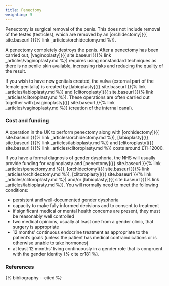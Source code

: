 ```yaml
---
title: Penectomy
weighting: 5
---
```


Penectomy is surgical removal of the penis. This does not include removal of the testes (testicles), which are removed by an [orchidectomy]({{ site.baseurl }}{% link _articles/orchidectomy.md %}).

A penectomy completely destroys the penis. After a penectomy has been carried out, [vaginoplasty]({{ site.baseurl }}{% link _articles/vaginoplasty.md %}) requires using nonstandard techniques as there is no penile skin available, increasing risks and reducing the quality of the result. 

If you wish to have new genitals created, the vulva (external part of the female genitalia) is created by [labioplasty]({{ site.baseurl }}{% link _articles/labioplasty.md %}) and [clitoroplasty]({{ site.baseurl }}{% link _articles/clitoroplasty.md %}). These operations are often carried out together with [vaginoplasty]({{ site.baseurl }}{% link _articles/vaginoplasty.md %}) (creation of the internal canal).

### Cost and funding

A operation in the UK to perform penectomy along with [orchidectomy]({{ site.baseurl }}{% link _articles/orchidectomy.md %}), [labioplasty]({{ site.baseurl }}{% link _articles/labioplasty.md %}) and [clitoroplasty]({{ site.baseurl }}{% link _articles/clitoroplasty.md %}) costs around £11-12000.

If you have a formal diagnosis of gender dysphoria, the NHS will usually provide funding for vaginoplasty and [penectomy]({{ site.baseurl }}{% link _articles/penectomy.md %}), [orchidectomy]({{ site.baseurl }}{% link _articles/orchidectomy.md %}), [clitoroplasty]({{ site.baseurl }}{% link _articles/clitoroplasty.md %}) and/or [labioplasty]({{ site.baseurl }}{% link _articles/labioplasty.md %}). You will normally need to meet the following conditions:

- persistent and well-documented gender dysphoria
- capacity to make fully informed decisions and to consent to treatment
- if significant medical or mental health concerns are present, they must be reasonably well controlled
- two medical opinions, usually at least one from a gender clinic, that surgery is appropriate 
- 12 months’ continuous endocrine treatment as appropriate to the
patient’s goals (unless the patient has medical contraindications
or is otherwise unable to take hormones)
- at least 12 months’ living continuously in a gender role that is
congruent with the gender identity {% cite cr181 %}.

### References

{% bibliography --cited %}  